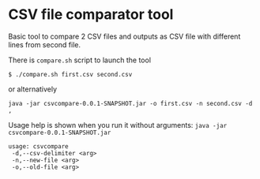 # CSV file comparator tool

Basic tool to compare 2 CSV files and outputs as CSV file with different lines from second file.

There is `compare.sh` script to launch the tool

`$ ./compare.sh first.csv second.csv`

or alternatively 

`java -jar csvcompare-0.0.1-SNAPSHOT.jar -o first.csv -n second.csv -d ,`

Usage help is shown when you run it without arguments:
`java -jar csvcompare-0.0.1-SNAPSHOT.jar`

```
usage: csvcompare
 -d,--csv-delimiter <arg>
 -n,--new-file <arg>
 -o,--old-file <arg>
```
 
